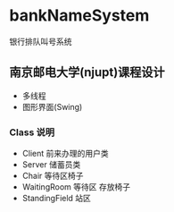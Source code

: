 # bankNameSystem
银行排队叫号系统

## 南京邮电大学(njupt)课程设计
- 多线程
- 图形界面(Swing)

### Class 说明
- Client 前来办理的用户类
- Server 储蓄员类
- Chair 等待区椅子
- WaitingRoom 等待区 存放椅子
- StandingField 站区
